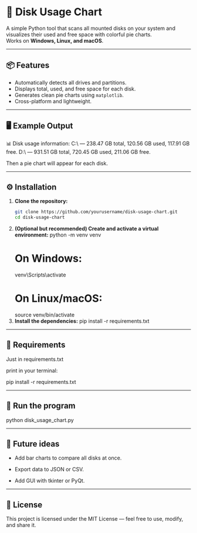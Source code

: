 # 💽 Disk Usage Chart

A simple Python tool that scans all mounted disks on your system and visualizes their used and free space with colorful pie charts.  
Works on **Windows, Linux, and macOS**.

---

## 📦 Features
- Automatically detects all drives and partitions.  
- Displays total, used, and free space for each disk.  
- Generates clean pie charts using `matplotlib`.  
- Cross-platform and lightweight.

---

## 🖥️ Example Output

📊 Disk usage information:
C:\ — 238.47 GB total, 120.56 GB used, 117.91 GB free.
D:\ — 931.51 GB total, 720.45 GB used, 211.06 GB free.

Then a pie chart will appear for each disk.

---

## ⚙️ Installation


1. **Clone the repository:**
   ```bash
   git clone https://github.com/yourusername/disk-usage-chart.git
   cd disk-usage-chart
2. **(Optional but recommended) Create and activate a virtual environment:**
   python -m venv venv
    # On Windows:
    venv\Scripts\activate
    # On Linux/macOS:
    source venv/bin/activate
3. **Install the dependencies:**
    pip install -r requirements.txt

---

## 🧩 Requirements

Just in requirements.txt

print in your terminal:

pip install -r requirements.txt

---

## 🚀 Run the program

python disk_usage_chart.py

---

## 🧠 Future ideas

- Add bar charts to compare all disks at once.

- Export data to JSON or CSV.

- Add GUI with tkinter or PyQt.

---

## 📜 License

This project is licensed under the MIT License — feel free to use, modify, and share it.

